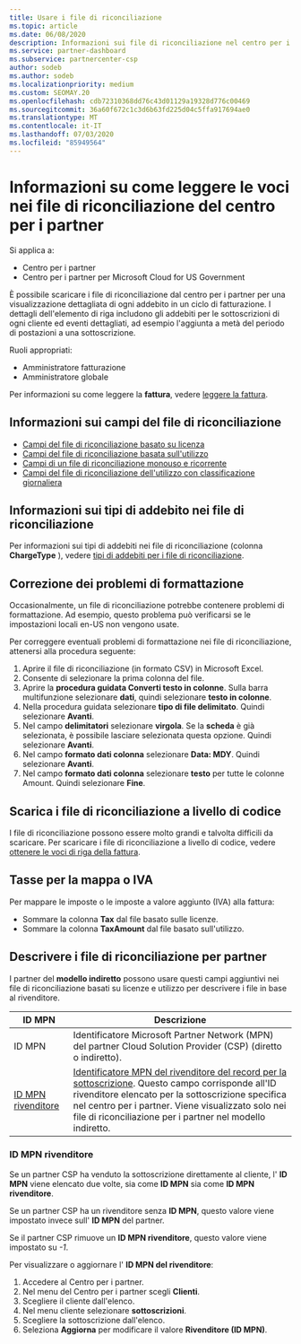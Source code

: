 ```yaml
---
title: Usare i file di riconciliazione
ms.topic: article
ms.date: 06/08/2020
description: Informazioni sui file di riconciliazione nel centro per i partner e su come interpretare le visualizzazioni dettagliate degli articoli di linea degli addebiti per un determinato ciclo di fatturazione.
ms.service: partner-dashboard
ms.subservice: partnercenter-csp
author: sodeb
ms.author: sodeb
ms.localizationpriority: medium
ms.custom: SEOMAY.20
ms.openlocfilehash: cdb72310368dd76c43d01129a19328d776c00469
ms.sourcegitcommit: 36a60f672c1c3d6b63fd225d04c5ffa917694ae0
ms.translationtype: MT
ms.contentlocale: it-IT
ms.lasthandoff: 07/03/2020
ms.locfileid: "85949564"
---
```

# <a name="learn-how-to-read-the-line-items-in-your-partner-center-reconciliation-files"></a>Informazioni su come leggere le voci nei file di riconciliazione del centro per i partner

Si applica a:

- Centro per i partner
- Centro per i partner per Microsoft Cloud for US Government

È possibile scaricare i file di riconciliazione dal centro per i partner per una visualizzazione dettagliata di ogni addebito in un ciclo di fatturazione. I dettagli dell'elemento di riga includono gli addebiti per le sottoscrizioni di ogni cliente ed eventi dettagliati, ad esempio l'aggiunta a metà del periodo di postazioni a una sottoscrizione.

Ruoli appropriati:

- Amministratore fatturazione
- Amministratore globale

Per informazioni su come leggere la **fattura**, vedere [leggere la fattura](read-your-bill.md).

## <a name="understand-reconciliation-file-fields"></a>Informazioni sui campi del file di riconciliazione

- [Campi del file di riconciliazione basato su licenza](license-based-recon-files.md)
- [Campi del file di riconciliazione basata sull'utilizzo](usage-based-recon-files.md)
- [Campi di un file di riconciliazione monouso e ricorrente](one-time-recurring-recon-files.md)
- [Campi del file di riconciliazione dell'utilizzo con classificazione giornaliera](daily-rated-usage-recon-files.md)

## <a name="understand-charge-types-in-reconciliation-files"></a>Informazioni sui tipi di addebito nei file di riconciliazione

Per informazioni sui tipi di addebiti nei file di riconciliazione (colonna **ChargeType** ), vedere [tipi di addebiti per i file di riconciliazione](recon-file-charge-types.md).

## <a name="fix-formatting-issues"></a>Correzione dei problemi di formattazione

Occasionalmente, un file di riconciliazione potrebbe contenere problemi di formattazione. Ad esempio, questo problema può verificarsi se le impostazioni locali en-US non vengono usate.

Per correggere eventuali problemi di formattazione nei file di riconciliazione, attenersi alla procedura seguente:

1. Aprire il file di riconciliazione (in formato CSV) in Microsoft Excel.
2. Consente di selezionare la prima colonna del file.
3. Aprire la **procedura guidata Converti testo in colonne**. Sulla barra multifunzione selezionare **dati**, quindi selezionare **testo in colonne**.
4. Nella procedura guidata selezionare **tipo di file delimitato**. Quindi selezionare **Avanti**.
5. Nel campo **delimitatori** selezionare **virgola**. Se la **scheda** è già selezionata, è possibile lasciare selezionata questa opzione. Quindi selezionare **Avanti**.
6. Nel campo **formato dati colonna** selezionare **Data: MDY**. Quindi selezionare **Avanti**.
7. Nel campo **formato dati colonna** selezionare **testo** per tutte le colonne Amount. Quindi selezionare **Fine**.

## <a name="download-reconciliation-files-programmatically"></a>Scarica i file di riconciliazione a livello di codice

I file di riconciliazione possono essere molto grandi e talvolta difficili da scaricare. Per scaricare i file di riconciliazione a livello di codice, vedere [ottenere le voci di riga della fattura](https://docs.microsoft.com/partner-center/develop/get-invoiceline-items).

## <a name="map-taxes-or-vat"></a>Tasse per la mappa o IVA

Per mappare le imposte o le imposte a valore aggiunto (IVA) alla fattura:

- Sommare la colonna **Tax** dal file basato sulle licenze.
- Sommare la colonna **TaxAmount** dal file basato sull'utilizzo.

## <a name="itemize-reconciliation-files-by-partner"></a>Descrivere i file di riconciliazione per partner

I partner del **modello indiretto** possono usare questi campi aggiuntivi nei file di riconciliazione basati su licenze e utilizzo per descrivere i file in base al rivenditore.

| ID MPN | Descrizione |
| ------ | ----------- |
| ID MPN | Identificatore Microsoft Partner Network (MPN) del partner Cloud Solution Provider (CSP) (diretto o indiretto). |
| [ID MPN rivenditore](#reseller-mpn-id) | [Identificatore MPN del rivenditore del record per la sottoscrizione](#reseller-mpn-id). Questo campo corrisponde all'ID rivenditore elencato per la sottoscrizione specifica nel centro per i partner. Viene visualizzato solo nei file di riconciliazione per i partner nel modello indiretto. |

### <a name="reseller-mpn-id"></a>ID MPN rivenditore

Se un partner CSP ha venduto la sottoscrizione direttamente al cliente, l' **ID MPN** viene elencato due volte, sia come **ID MPN** sia come **ID MPN rivenditore**.

Se un partner CSP ha un rivenditore senza **ID MPN**, questo valore viene impostato invece sull' **ID MPN** del partner.

Se il partner CSP rimuove un **ID MPN rivenditore**, questo valore viene impostato su *-1*.

Per visualizzare o aggiornare l' **ID MPN del rivenditore**:

1. Accedere al Centro per i partner.
2. Nel menu del Centro per i partner scegli **Clienti**.
3. Scegliere il cliente dall'elenco.
4. Nel menu cliente selezionare **sottoscrizioni**.
5. Scegliere la sottoscrizione dall'elenco.
6. Seleziona **Aggiorna** per modificare il valore **Rivenditore (ID MPN)**.
